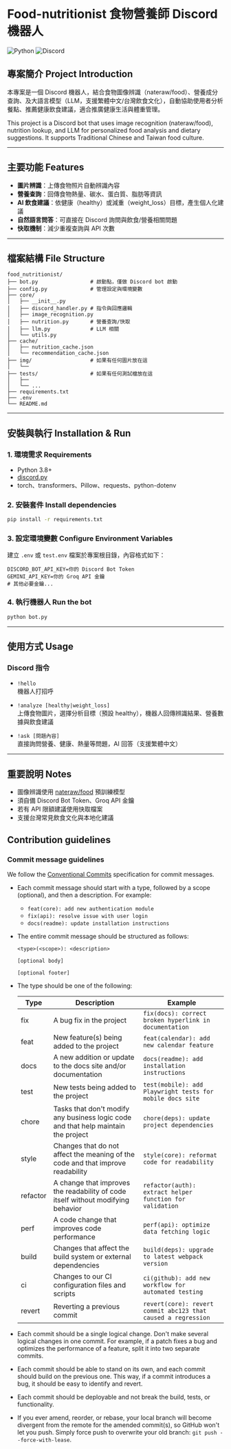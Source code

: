 # Food-nutritionist 食物營養師 Discord 機器人

![Python](https://img.shields.io/badge/python-3.8%2B-blue)
![Discord](https://img.shields.io/badge/discord.py-2.x-blueviolet)

## 專案簡介 Project Introduction

本專案是一個 Discord 機器人，結合食物圖像辨識（nateraw/food）、營養成分查詢、及大語言模型（LLM，支援繁體中文/台灣飲食文化），自動協助使用者分析餐點、推薦健康飲食建議，適合推廣健康生活與體重管理。

This project is a Discord bot that uses image recognition (nateraw/food), nutrition lookup, and LLM for personalized food analysis and dietary suggestions. It supports Traditional Chinese and Taiwan food culture.

---

## 主要功能 Features

- **圖片辨識**：上傳食物照片自動辨識內容
- **營養查詢**：回傳食物熱量、碳水、蛋白質、脂肪等資訊
- **AI 飲食建議**：依健康（healthy）或減重（weight_loss）目標，產生個人化建議
- **自然語言問答**：可直接在 Discord 詢問與飲食/營養相關問題
- **快取機制**：減少重複查詢與 API 次數

---

## 檔案結構 File Structure

```
food_nutritionist/
├── bot.py                 # 啟動點，僅做 Discord bot 啟動
├── config.py              # 管理設定與環境變數
├── core/
│   ├── __init__.py
│   ├── discord_handler.py # 指令與回應邏輯
│   ├── image_recognition.py
│   ├── nutrition.py       # 營養查詢/快取
│   ├── llm.py             # LLM 相關
│   └── utils.py
├── cache/
│   ├── nutrition_cache.json
│   └── recommendation_cache.json
├── img/                   # 如果有任何圖片放在這
│   └──
├── tests/                 # 如果有任何測試檔放在這
│   ├──
│   └── ...
├── requirements.txt
├── .env
└── README.md
```

---

## 安裝與執行 Installation & Run

### 1. 環境需求 Requirements

- Python 3.8+
- [discord.py](https://discordpy.readthedocs.io/)
- torch、transformers、Pillow、requests、python-dotenv

### 2. 安裝套件 Install dependencies

```bash
pip install -r requirements.txt
```

### 3. 設定環境變數 Configure Environment Variables

建立 `.env` 或 `test.env` 檔案於專案根目錄，內容格式如下：

```
DISCORD_BOT_API_KEY=你的 Discord Bot Token
GEMINI_API_KEY=你的 Groq API 金鑰
# 其他必要金鑰...
```

### 4. 執行機器人 Run the bot

```bash
python bot.py
```

---

## 使用方式 Usage

### Discord 指令

- `!hello`  
  機器人打招呼

- `!analyze [healthy|weight_loss]`  
  上傳食物圖片，選擇分析目標（預設 healthy），機器人回傳辨識結果、營養數據與飲食建議

- `!ask [問題內容]`  
  直接詢問營養、健康、熱量等問題，AI 回答（支援繁體中文）

---

## 重要說明 Notes

- 圖像辨識使用 [nateraw/food](https://huggingface.co/nateraw/food) 預訓練模型
- 須自備 Discord Bot Token、Groq API 金鑰
- 若有 API 限額建議使用快取檔案
- 支援台灣常見飲食文化與本地化建議

## Contribution guidelines

### Commit message guidelines

We follow the [Conventional Commits](https://www.conventionalcommits.org/en/v1.0.0/) specification for commit messages.

- Each commit message should start with a type, followed by a scope (optional), and then a description. For example:
  - `feat(core): add new authentication module`
  - `fix(api): resolve issue with user login`
  - `docs(readme): update installation instructions`
- The entire commit message should be structured as follows:

  ```
  <type>(<scope>): <description>

  [optional body]

  [optional footer]
  ```

- The type should be one of the following:

  | Type     | Description                                                                        | Example                                                       |
  | -------- | ---------------------------------------------------------------------------------- | ------------------------------------------------------------- |
  | fix      | A bug fix in the project                                                           | `fix(docs): correct broken hyperlink in documentation`        |
  | feat     | New feature(s) being added to the project                                          | `feat(calendar): add new calendar feature`                    |
  | docs     | A new addition or update to the docs site and/or documentation                     | `docs(readme): add installation instructions`                 |
  | test     | New tests being added to the project                                               | `test(mobile): add Playwright tests for mobile docs site`     |
  | chore    | Tasks that don't modify any business logic code and that help maintain the project | `chore(deps): update project dependencies`                    |
  | style    | Changes that do not affect the meaning of the code and that improve readability    | `style(core): reformat code for readability`                  |
  | refactor | A change that improves the readability of code itself without modifying behavior   | `refactor(auth): extract helper function for validation`      |
  | perf     | A code change that improves code performance                                       | `perf(api): optimize data fetching logic`                     |
  | build    | Changes that affect the build system or external dependencies                      | `build(deps): upgrade to latest webpack version`              |
  | ci       | Changes to our CI configuration files and scripts                                  | `ci(github): add new workflow for automated testing`          |
  | revert   | Reverting a previous commit                                                        | `revert(core): revert commit abc123 that caused a regression` |

- Each commit should be a single logical change. Don't make several logical changes in one commit. For example, if a patch fixes a bug and optimizes the performance of a feature, split it into two separate commits.

- Each commit should be able to stand on its own, and each commit should build on the previous one. This way, if a commit introduces a bug, it should be easy to identify and revert.

- Each commit should be deployable and not break the build, tests, or functionality.

- If you ever amend, reorder, or rebase, your local branch will become divergent from the remote for the amended commit(s), so GitHub won't let you push. Simply force push to overwrite your old branch: `git push --force-with-lease`.
